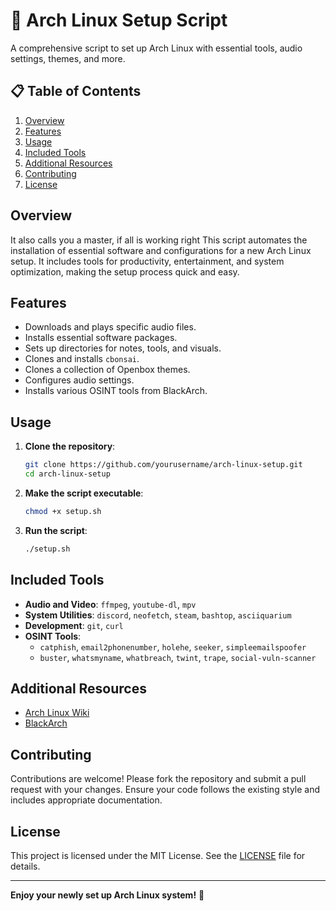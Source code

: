 # 🐧 Arch Linux Setup Script

A comprehensive script to set up Arch Linux with essential tools, audio settings, themes, and more.

## 📋 Table of Contents

1. [Overview](#overview)
2. [Features](#features)
3. [Usage](#usage)
4. [Included Tools](#included-tools)
5. [Additional Resources](#additional-resources)
6. [Contributing](#contributing)
7. [License](#license)

## Overview

It also calls you a master, if all is working right
This script automates the installation of essential software and configurations for a new Arch Linux setup. It includes tools for productivity, entertainment, and system optimization, making the setup process quick and easy.

## Features

- Downloads and plays specific audio files.
- Installs essential software packages.
- Sets up directories for notes, tools, and visuals.
- Clones and installs `cbonsai`.
- Clones a collection of Openbox themes.
- Configures audio settings.
- Installs various OSINT tools from BlackArch.

## Usage

1. **Clone the repository**:
    ```sh
    git clone https://github.com/yourusername/arch-linux-setup.git
    cd arch-linux-setup
    ```

2. **Make the script executable**:
    ```sh
    chmod +x setup.sh
    ```

3. **Run the script**:
    ```sh
    ./setup.sh
    ```

## Included Tools

- **Audio and Video**: `ffmpeg`, `youtube-dl`, `mpv`
- **System Utilities**: `discord`, `neofetch`, `steam`, `bashtop`, `asciiquarium`
- **Development**: `git`, `curl`
- **OSINT Tools**:
  - `catphish`, `email2phonenumber`, `holehe`, `seeker`, `simpleemailspoofer`
  - `buster`, `whatsmyname`, `whatbreach`, `twint`, `trape`, `social-vuln-scanner`

## Additional Resources

- [Arch Linux Wiki](https://wiki.archlinux.org/)
- [BlackArch](https://blackarch.org/)

## Contributing

Contributions are welcome! Please fork the repository and submit a pull request with your changes. Ensure your code follows the existing style and includes appropriate documentation.

## License

This project is licensed under the MIT License. See the [LICENSE](LICENSE) file for details.

---

**Enjoy your newly set up Arch Linux system!** 🎉
